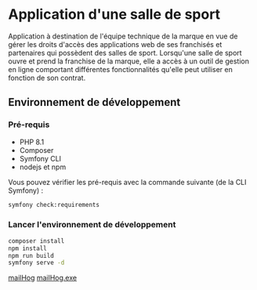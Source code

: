 
# Application d'une salle de sport

Application à destination de l'équipe technique de la marque en vue de gérer les droits d'accès des applications web de ses franchisés et partenaires qui possèdent des salles de sport.
Lorsqu'une salle de sport ouvre et prend la franchise de la marque, elle a accès à un outil de gestion en ligne comportant différentes fonctionnalités qu'elle peut utiliser en fonction de son contrat.

## Environnement de développement

### Pré-requis

* PHP 8.1
* Composer
* Symfony CLI
* nodejs et npm

Vous pouvez vérifier les pré-requis avec la commande suivante (de la CLI Symfony) :

```bash
symfony check:requirements
```

### Lancer l'environnement de développement

```bash
composer install
npm install
npm run build
symfony serve -d
```

[mailHog](https://github.com/mailhog/MailHog/releases/tag/v1.0.1)
[mailHog.exe](MailHog.exe)


